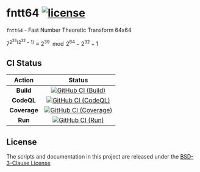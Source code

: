 # fntt64 [![license][license-image]][license-url]

`fntt64` - Fast Number Theoretic Transform 64x64

$7^{2^{26}\left(2^{32}-1\right)}\equiv{2^{39}}\mod{2^{64}-2^{32}+1}$

## CI Status

| Action | Status |
|:-:|:-:|
| **Build** | [![GitHub CI (Build)][github-build-image]][github-build-url] |
| **CodeQL** | [![GitHub CI (CodeQL)][github-codeql-image]][github-codeql-url] |
| **Coverage** | [![GitHub CI (Coverage)][github-coverage-image]][github-coverage-url] |
| **Run** | [![GitHub CI (Run)][github-run-image]][github-run-url] |

## License

The scripts and documentation in this project are released under the [BSD-3-Clause License](https://github.com/kei-g/fntt64/blob/main/LICENSE)

[github-build-image]:https://github.com/kei-g/fntt64/actions/workflows/build.yml/badge.svg
[github-build-url]:https://github.com/kei-g/fntt64/actions/workflows/build.yml
[github-codeql-image]:https://github.com/kei-g/fntt64/actions/workflows/codeql.yml/badge.svg
[github-codeql-url]:https://github.com/kei-g/fntt64/actions/workflows/codeql.yml
[github-coverage-image]:https://github.com/kei-g/fntt64/actions/workflows/coverage.yml/badge.svg
[github-coverage-url]:https://github.com/kei-g/fntt64/actions/workflows/coverage.yml
[github-run-image]:https://github.com/kei-g/fntt64/actions/workflows/run.yml/badge.svg
[github-run-url]:https://github.com/kei-g/fntt64/actions/workflows/run.yml
[license-image]:https://img.shields.io/github/license/kei-g/fntt64
[license-url]:https://opensource.org/licenses/BSD-3-Clause
